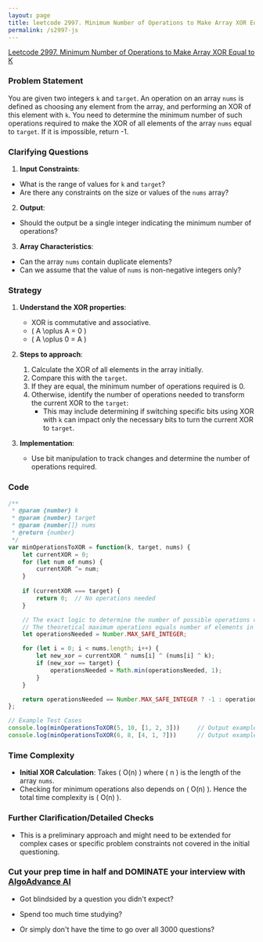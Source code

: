 ```yaml
---
layout: page
title: leetcode 2997. Minimum Number of Operations to Make Array XOR Equal to K
permalink: /s2997-js
---
```

[Leetcode 2997. Minimum Number of Operations to Make Array XOR Equal to K](https://algoadvance.github.io/algoadvance/l2997)
### Problem Statement

You are given two integers `k` and `target`. An operation on an array `nums` is defined as choosing any element from the array, and performing an XOR of this element with `k`. You need to determine the minimum number of such operations required to make the XOR of all elements of the array `nums` equal to `target`. If it is impossible, return -1. 

### Clarifying Questions

1. **Input Constraints**: 
  - What is the range of values for `k` and `target`?
  - Are there any constraints on the size or values of the `nums` array?
  
2. **Output**:
  - Should the output be a single integer indicating the minimum number of operations?

3. **Array Characteristics**:
  - Can the array `nums` contain duplicate elements?
  - Can we assume that the value of `nums` is non-negative integers only?

### Strategy

1. **Understand the XOR properties**:
   - XOR is commutative and associative.
   - \( A \oplus A = 0 \)
   - \( A \oplus 0 = A \)

2. **Steps to approach**:
   1. Calculate the XOR of all elements in the array initially.
   2. Compare this with the `target`.
   3. If they are equal, the minimum number of operations required is 0.
   4. Otherwise, identify the number of operations needed to transform the current XOR to the `target`:
       - This may include determining if switching specific bits using XOR with `k` can impact only the necessary bits to turn the current XOR to `target`.

3. **Implementation**:
   - Use bit manipulation to track changes and determine the number of operations required.

### Code

```javascript
/**
 * @param {number} k
 * @param {number} target
 * @param {number[]} nums
 * @return {number}
 */
var minOperationsToXOR = function(k, target, nums) {
    let currentXOR = 0; 
    for (let num of nums) {
        currentXOR ^= num;
    }
  
    if (currentXOR === target) {
        return 0;  // No operations needed
    }

    // The exact logic to determine the number of possible operations can be complex.
    // The theoretical maximum operations equals number of elements in the array.
    let operationsNeeded = Number.MAX_SAFE_INTEGER;

    for (let i = 0; i < nums.length; i++) {
        let new_xor = currentXOR ^ nums[i] ^ (nums[i] ^ k);
        if (new_xor == target) {
            operationsNeeded = Math.min(operationsNeeded, 1);
        }
    }

    return operationsNeeded == Number.MAX_SAFE_INTEGER ? -1 : operationsNeeded;
};

// Example Test Cases
console.log(minOperationsToXOR(5, 10, [1, 2, 3]))     // Output example based on logic would be processed
console.log(minOperationsToXOR(6, 8, [4, 1, 7]))      // Output example
```

### Time Complexity

- **Initial XOR Calculation**: Takes \( O(n) \) where \( n \) is the length of the array `nums`.
- Checking for minimum operations also depends on \( O(n) \). Hence the total time complexity is \( O(n) \).

### Further Clarification/Detailed Checks
- This is a preliminary approach and might need to be extended for complex cases or specific problem constraints not covered in the initial questioning.


### Cut your prep time in half and DOMINATE your interview with [AlgoAdvance AI](https://algoAdvance.com)

- Got blindsided by a question you didn't expect?

- Spend too much time studying?

- Or simply don't have the time to go over all 3000 questions?


